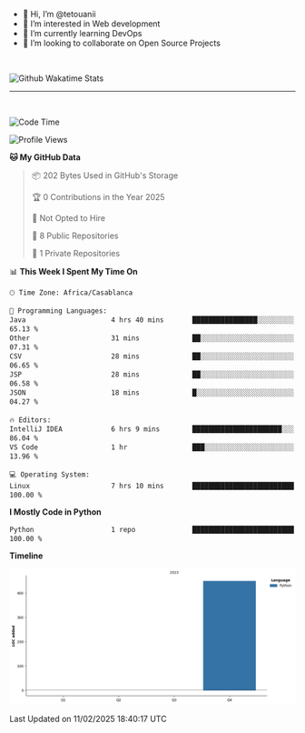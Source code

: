 - 👋 Hi, I’m @tetouanii
- 👀 I’m interested in Web development
- 🌱 I’m currently learning DevOps
- 💞️ I’m looking to collaborate on Open Source Projects

<br/>


![Github Wakatime Stats](https://github-readme-stats.vercel.app/api/wakatime/?username=@walidbosso&layout=compact&&theme=default&link="https://www.github.com/USERNAME/") 

--- 

<br/>


  
<!--START_SECTION:waka-->
![Code Time](http://img.shields.io/badge/Code%20Time-265%20hrs%2025%20mins-blue)

![Profile Views](http://img.shields.io/badge/Profile%20Views-0-blue)

**🐱 My GitHub Data** 

> 📦 202 Bytes Used in GitHub's Storage 
 > 
> 🏆 0 Contributions in the Year 2025
 > 
> 🚫 Not Opted to Hire
 > 
> 📜 8 Public Repositories 
 > 
> 🔑 1 Private Repositories 
 > 
📊 **This Week I Spent My Time On** 

```text
🕑︎ Time Zone: Africa/Casablanca

💬 Programming Languages: 
Java                     4 hrs 40 mins       ████████████████░░░░░░░░░   65.13 % 
Other                    31 mins             ██░░░░░░░░░░░░░░░░░░░░░░░   07.31 % 
CSV                      28 mins             ██░░░░░░░░░░░░░░░░░░░░░░░   06.65 % 
JSP                      28 mins             ██░░░░░░░░░░░░░░░░░░░░░░░   06.58 % 
JSON                     18 mins             █░░░░░░░░░░░░░░░░░░░░░░░░   04.27 % 

🔥 Editors: 
IntelliJ IDEA            6 hrs 9 mins        ██████████████████████░░░   86.04 % 
VS Code                  1 hr                ███░░░░░░░░░░░░░░░░░░░░░░   13.96 % 

💻 Operating System: 
Linux                    7 hrs 10 mins       █████████████████████████   100.00 % 
```

**I Mostly Code in Python** 

```text
Python                   1 repo              █████████████████████████   100.00 % 
```



**Timeline**

![Lines of Code chart](https://raw.githubusercontent.com/tetouanii/tetouanii/main/assets/bar_graph.png)


 Last Updated on 11/02/2025 18:40:17 UTC
<!--END_SECTION:waka-->

